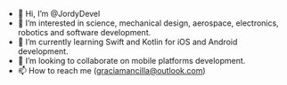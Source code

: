 - 👋 Hi, I’m @JordyDevel
- 👀 I’m interested in science, mechanical design, aerospace, electronics, robotics and software development.
- 🌱 I’m currently learning Swift and Kotlin for iOS and Android development.
- 💞️ I’m looking to collaborate on mobile platforms development.
- 📫 How to reach me (graciamancilla@outlook.com)

<!---
JordyDevel/JordyDevel is a ✨ special ✨ repository because its `README.md` (this file) appears on your GitHub profile.
You can click the Preview link to take a look at your changes.
--->
